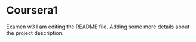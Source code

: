 # Coursera1
Examen w3
I am editing the README file. Adding some more details about the project description.
